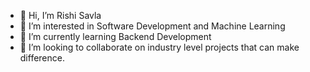 - 👋 Hi, I’m Rishi Savla
- 👀 I’m interested in Software Development and Machine Learning
- 🌱 I’m currently learning Backend Development
- 💞️ I’m looking to collaborate on industry level projects that can make difference.


<!---
debug-rishi/debug-rishi is a ✨ special ✨ repository because its `README.md` (this file) appears on your GitHub profile.
You can click the Preview link to take a look at your changes.
--->
